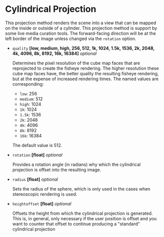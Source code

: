 # Cylindrical Projection
This projection method renders the scene into a view that can be mapped on the inside or outside of a cylinder. This projection method is support by some live media curation tools. The forward-facing direction will be at the left border of the image unless changed via the `rotation` option.

- `quality` **[low, medium, high, 256, 512, 1k, 1024, 1.5k, 1536, 2k, 2048, 4k, 4096, 8k, 8192, 16k, 16384]** _optional_

  Determines the pixel resolution of the cube map faces that are reprojected to create the fisheye rendering. The higher resolution these cube map faces have, the better quality the resulting fisheye rendering, but at the expense of increased rendering times. The named values are corresponding:
  - `low`: 256
  - `medium`: 512
  - `high`: 1024
  - `1k`: 1024
  - `1.5k`: 1536
  - `2k`: 2048
  - `4k`: 4096
  - `8k`: 8192
  - `16k`: 16384

  The default value is 512.

- `rotation` **[float]** _optional_

  Provides a rotation angle (in radians) why which the cylindrical projection is offset into the resulting image.

- `radius` **[float]** _optional_

  Sets the radius of the sphere, which is only used in the cases when stereoscopic rendering is used.

- `heightoffset` **[float]** _optional_

  Offsets the height from which the cylindrical projection is generated. This is, in general, only necessary if the user position is offset and you want to counter that offset to continue producing a "standard" cylindrical projection

